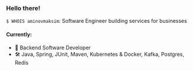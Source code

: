 ### Hello there!

`$ WHOIS aminovmaksim`: Software Engineer building services for businesses

#### Currently:
 - 💼 Backend Software Developer
 - 🛠 Java, Spring, JUnit, Maven, Kubernetes & Docker, Kafka, Postgres, Redis


